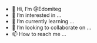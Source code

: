- 👋 Hi, I’m @Edomiteg
- 👀 I’m interested in ...
- 🌱 I’m currently learning ...
- 💞️ I’m looking to collaborate on ...
- 📫 How to reach me ...

<!---
Edomiteg/Edomiteg is a ✨ special ✨ repository because its `README.md` (this file) appears on your GitHub profile.
You can click the Preview link to take a look at your changes.
--->
